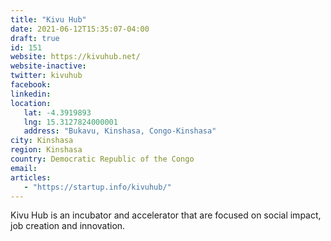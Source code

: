 ```yaml
---
title: "Kivu Hub"
date: 2021-06-12T15:35:07-04:00
draft: true
id: 151
website: https://kivuhub.net/
website-inactive: 
twitter: kivuhub
facebook: 
linkedin: 
location: 
   lat: -4.3919893
   lng: 15.3127824000001
   address: "Bukavu, Kinshasa, Congo-Kinshasa"
city: Kinshasa
region: Kinshasa
country: Democratic Republic of the Congo
email: 
articles:
   - "https://startup.info/kivuhub/"
---
```

Kivu Hub is an incubator and accelerator that are focused on social impact, job creation and innovation. 
